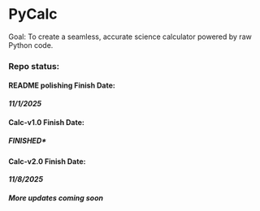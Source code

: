 # PyCalc
Goal: To create a seamless, accurate science calculator powered by raw Python code. 

### Repo status:

#### README polishing Finish Date:
***11/1/2025***

#### Calc-v1.0 Finish Date:
##### ***FINISHED****

#### Calc-v2.0 Finish Date:
***11/8/2025***

##### *More updates coming soon*
